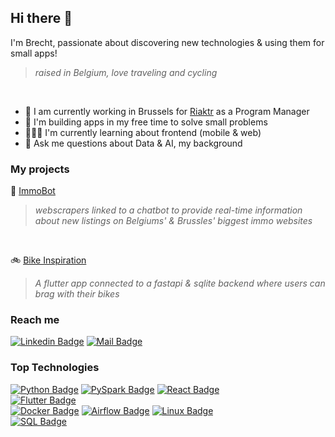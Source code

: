 ## Hi there 👋
I'm Brecht, passionate about discovering new technologies & using them for small apps!
> *raised in Belgium, love traveling and cycling*
<br>

- 👔 I am currently working in Brussels for [Riaktr](https://www.riaktr.com/) as a Program Manager
- 🤝 I'm building apps in my free time to solve small problems
- 👨🏼‍🏫 I'm currently learning about frontend (mobile & web)
- 💬 Ask me questions about Data & AI, my background

### My projects
🏡 [ImmoBot](https://github.com/real-br/ImmoBotV2)
> *webscrapers linked to a chatbot to provide real-time information about new listings on Belgiums' & Brussles' biggest immo websites*
<br>

🚲 [Bike Inspiration](https://github.com/real-br/bike-inspiration-app)
> *A flutter app connected to a fastapi & sqlite backend where users can brag with their bikes*

### Reach me
[![Linkedin Badge](https://img.shields.io/badge/-Brecht_Seuntjens-0e76a8?style=flat&labelColor=0e76a8&logo=linkedin&logoColor=white)](https://www.linkedin.com/in/brecht-seuntjens) 
[![Mail Badge](https://img.shields.io/badge/-brecht.seuntjens-c0392b?style=flat&labelColor=c0392b&logo=gmail&logoColor=white)](mailto:brecht.seuntjens@gmail.com)

### Top Technologies
[![Python Badge](https://img.shields.io/badge/-Python-green?style=for-the-badge&labelColor=black&logo=python&logoColor=white)](#)
[![PySpark Badge](https://img.shields.io/badge/-PySPark-green?style=for-the-badge&labelColor=black&logo=apachespark&logoColor=white)](#) 
[![React Badge](https://img.shields.io/badge/-React-green?style=for-the-badge&labelColor=black&logo=react&logoColor=white)](#) \
[![Flutter Badge](https://img.shields.io/badge/-Flutter-green?style=for-the-badge&labelColor=black&logo=flutter&logoColor=white)](#) \
[![Docker Badge](https://img.shields.io/badge/-Docker-grey?style=for-the-badge&labelColor=black&logo=Docker&logoColor=white)](#) 
[![Airflow Badge](https://img.shields.io/badge/-Airflow-grey?style=for-the-badge&labelColor=black&logo=apacheairflow&logoColor=white)](#) 
[![Linux Badge](https://img.shields.io/badge/-Linux-grey?style=for-the-badge&labelColor=black&logo=Linux&logoColor=white)](#) \
[![SQL Badge](https://img.shields.io/badge/-SQL-blue?style=for-the-badge&labelColor=black&logo=SQLite&logoColor=white)](#) 
